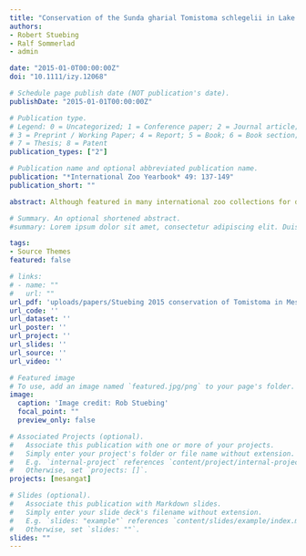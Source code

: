 ```yaml
---
title: "Conservation of the Sunda gharial Tomistoma schlegelii in Lake Mesangat, Indonesia"
authors:
- Robert Stuebing
- Ralf Sommerlad
- admin

date: "2015-01-0T00:00:00Z"
doi: "10.1111/izy.12068"

# Schedule page publish date (NOT publication's date).
publishDate: "2015-01-01T00:00:00Z"

# Publication type.
# Legend: 0 = Uncategorized; 1 = Conference paper; 2 = Journal article;
# 3 = Preprint / Working Paper; 4 = Report; 5 = Book; 6 = Book section;
# 7 = Thesis; 8 = Patent
publication_types: ["2"]

# Publication name and optional abbreviated publication name.
publication: "*International Zoo Yearbook* 49: 137-149"
publication_short: ""

abstract: Although featured in many international zoo collections for decades, little was known about the natural history of Sunda gharial Tomistoma schlegelii until recently. Zoos rarely keep large individuals and breeding success has been low. As late as 1998, even though most conservationists regarded the conservation status of the species as Endangered, the reality was that over most of the range the actual status of the Sunda gharial was Data Deficient. Beginning with surveys of the species by international and local scientists in Indonesian Sumatra and, later, in Kalimantan, Indonesian Borneo, supported by the International Union for Conservation of Nature/Species Survival Commission Crocodile Specialist Group, more details on the broad distribution of this crocodilian came to light. Ironically, rediscovery of a large and healthy population of T. schlegelii in East Kalimantan arose from an oil-palm company accessing the area to develop a site called Danau Mesangat. Subsequently through a cooperation agreement with the oil-palm company's conservation department and a local foundation, a group of dedicated zoos in Europe and America, and the Tomistoma Task Force set up by the Crocodile Specialist Group, provided funding for three consecutive years of field studies by a research group. These studies investigated the ecology of T. schlegelii and of a sympatric population of the Critically Endangered Siamese crocodile Crocodylus siamensis. The role of the zoos, including their role in the development of the research programme, is described. Accounts are given of the characteristics of the Mesangat habitat, some new details about the distribution and abundance of Sunda gharial and Siamese crocodiles in the habitat, and information about reproduction in T. schlegelii. In summary, an overview of threats and suggestions for conservation actions needed at the Mesangat site are provided.

# Summary. An optional shortened abstract.
#summary: Lorem ipsum dolor sit amet, consectetur adipiscing elit. Duis posuere tellus ac convallis placerat. Proin tincidunt magna sed ex sollicitudin condimentum.

tags:
- Source Themes
featured: false

# links:
# - name: ""
#   url: ""
url_pdf: 'uploads/papers/Stuebing 2015 conservation of Tomistoma in Mesangat.pdf'
url_code: ''
url_dataset: ''
url_poster: ''
url_project: ''
url_slides: ''
url_source: ''
url_video: ''

# Featured image
# To use, add an image named `featured.jpg/png` to your page's folder. 
image:
  caption: 'Image credit: Rob Stuebing'
  focal_point: ""
  preview_only: false

# Associated Projects (optional).
#   Associate this publication with one or more of your projects.
#   Simply enter your project's folder or file name without extension.
#   E.g. `internal-project` references `content/project/internal-project/index.md`.
#   Otherwise, set `projects: []`.
projects: [mesangat]

# Slides (optional).
#   Associate this publication with Markdown slides.
#   Simply enter your slide deck's filename without extension.
#   E.g. `slides: "example"` references `content/slides/example/index.md`.
#   Otherwise, set `slides: ""`.
slides: ""
---
```


